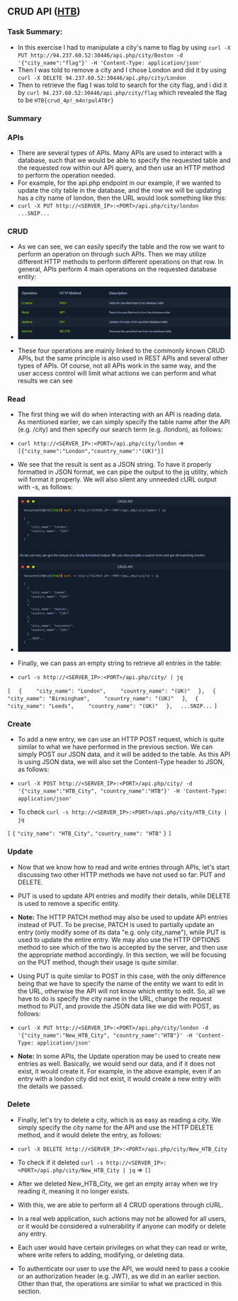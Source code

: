 ## CRUD API ([HTB](https://academy.hackthebox.com/module/35/section/227))

### Task Summary:

- In this exercise I had to manipulate a city's name to flag by using `curl -X PUT http://94.237.60.52:30446/api.php/city/Boston -d '{"city_name":"flag"}' -H 'Content-Type: application/json'`
- Then I was told to remove a city and I chose London and did it by using `curl -X DELETE 94.237.60.52:30446/api.php/city/London`
- Then to retrieve the flag I was told to search for the city flag, and i did it by `curl 94.237.60.52:30446/api.php/city/flag` which revealed the flag to be `HTB{crud_4p!_m4n!pul4T0r}`

### Summary

### APIs

-   There are several types of APIs. Many APIs are used to interact with a database, such that we would be able to specify the requested table and the requested row within our API query, and then use an HTTP method to perform the operation needed.
-   For example, for the api.php endpoint in our example, if we wanted to update the city table in the database, and the row we will be updating has a city name of london, then the URL would look something like this:
-   `curl -X PUT http://<SERVER_IP>:<PORT>/api.php/city/london ...SNIP...`

### CRUD

-   As we can see, we can easily specify the table and the row we want to perform an operation on through such APIs. Then we may utilize different HTTP methods to perform different operations on that row. In general, APIs perform 4 main operations on the requested database entity:

-   ![crud](Screenshot%202025-05-26%20143923.png)

-   These four operations are mainly linked to the commonly known CRUD APIs, but the same principle is also used in REST APIs and several other types of APIs. Of course, not all APIs work in the same way, and the user access control will limit what actions we can perform and what results we can see

### Read

-   The first thing we will do when interacting with an API is reading data. As mentioned earlier, we can simply specify the table name after the API (e.g. /city) and then specify our search term (e.g. /london), as follows:
-   `curl http://<SERVER_IP>:<PORT>/api.php/city/london` => `[{"city_name":"London","country_name":"(UK)"}]`

-   We see that the result is sent as a JSON string. To have it properly formatted in JSON format, we can pipe the output to the jq utility, which will format it properly. We will also silent any unneeded cURL output with -s, as follows:

-   ![jq](Screenshot%202025-05-26%20150345.png)

-   Finally, we can pass an empty string to retrieve all entries in the table:

-   `curl -s http://<SERVER_IP>:<PORT>/api.php/city/ | jq`

`[`
`  {`
`    "city_name": "London",`
`    "country_name": "(UK)"`
`  },`
`  {`
`    "city_name": "Birmingham",`
`    "country_name": "(UK)"`
`  }`,
`  {`
`    "city_name": "Leeds",`
`    "country_name": "(UK)"`
`  },`
`  ...SNIP...`
`]`


### Create

- To add a new entry, we can use an HTTP POST request, which is quite similar to what we have performed in the previous section. We can simply POST our JSON data, and it will be added to the table. As this API is using JSON data, we will also set the Content-Type header to JSON, as follows:

- `curl -X POST http://<SERVER_IP>:<PORT>/api.php/city/ -d '{"city_name":"HTB_City", "country_name":"HTB"}' -H 'Content-Type: application/json'`

- To check `curl -s http://<SERVER_IP>:<PORT>/api.php/city/HTB_City | jq`

`[`
  `{`
    `"city_name": "HTB_City",`
    `"country_name": "HTB"`
  `}`
`]`

### Update

- Now that we know how to read and write entries through APIs, let's start discussing two other HTTP methods we have not used so far: PUT and DELETE.
- PUT is used to update API entries and modify their details, while DELETE is used to remove a specific entity.

- **Note:** The HTTP PATCH method may also be used to update API entries instead of PUT. To be precise, PATCH is used to partially update an entry (only modify some of its data "e.g. only city_name"), while PUT is used to update the entire entry. We may also use the HTTP OPTIONS method to see which of the two is accepted by the server, and then use the appropriate method accordingly. In this section, we will be focusing on the PUT method, though their usage is quite similar.

- Using PUT is quite similar to POST in this case, with the only difference being that we have to specify the name of the entity we want to edit in the URL, otherwise the API will not know which entity to edit. So, all we have to do is specify the city name in the URL, change the request method to PUT, and provide the JSON data like we did with POST, as follows:

- `curl -X PUT http://<SERVER_IP>:<PORT>/api.php/city/london -d '{"city_name":"New_HTB_City", "country_name":"HTB"}' -H 'Content-Type: application/json'`

- **Note:** In some APIs, the Update operation may be used to create new entries as well. Basically, we would send our data, and if it does not exist, it would create it. For example, in the above example, even if an entry with a london city did not exist, it would create a new entry with the details we passed.

### Delete

- Finally, let's try to delete a city, which is as easy as reading a city. We simply specify the city name for the API and use the HTTP DELETE method, and it would delete the entry, as follows:

- `curl -X DELETE http://<SERVER_IP>:<PORT>/api.php/city/New_HTB_City`

- To check if it deleted `curl -s http://<SERVER_IP>:<PORT>/api.php/city/New_HTB_City | jq` => `[]`
- After we deleted New_HTB_City, we get an empty array when we try reading it, meaning it no longer exists.

- With this, we are able to perform all 4 CRUD operations through cURL.
- In a real web application, such actions may not be allowed for all users, or it would be considered a vulnerability if anyone can modify or delete any entry.
- Each user would have certain privileges on what they can read or write, where write refers to adding, modifying, or deleting data.
- To authenticate our user to use the API, we would need to pass a cookie or an authorization header (e.g. JWT), as we did in an earlier section. Other than that, the operations are similar to what we practiced in this section.

